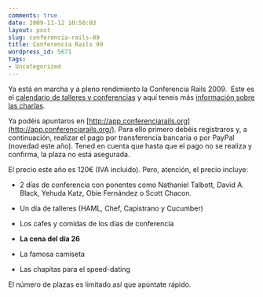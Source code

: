 ```yaml
---
comments: true
date: 2009-11-12 10:50:03
layout: post
slug: conferencia-rails-09
title: Conferencia Rails 09
wordpress_id: 5671
tags:
- Uncategorized
---
```


Ya está en marcha y a pleno rendimiento la Conferencia Rails 2009.  Este es el [calendario de talleres y conferencias](http://app.conferenciarails.org/calendar) y aquí teneis más [información sobre las charlas](http://app.conferenciarails.org/talks).

Ya podéis apuntaros en [http://app.conferenciarails.org](http://app.conferenciarails.org/). Para ello primero debéis registraros y, a continuación, realizar el pago por transferencia bancaria o por PayPal (novedad este año). Tened en cuenta que hasta que el pago no se realiza y confirma, la plaza no está asegurada.

El precio este año es 120€ (IVA incluido). Pero, atención, el precio incluye:



	
  * 2 días de conferencia con ponentes como Nathaniel Talbott, David A. Black, Yehuda Katz, Obie Fernández o Scott Chacon.

	
  * Un día de talleres (HAML, Chef, Capistrano y Cucumber)

	
  * Los cafes y comidas de los días de conferencia

	
  * **La cena del día 26**

	
  * La famosa camiseta

	
  * Las chapitas para el speed-dating


El número de plazas es limitado así que apúntate rápido.
